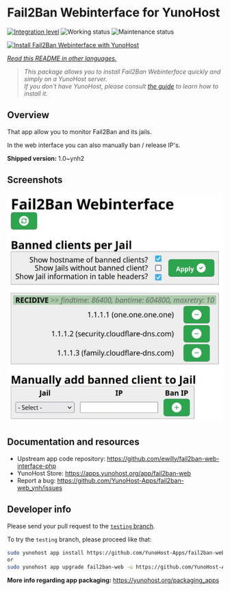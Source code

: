 <!--
N.B.: This README was automatically generated by <https://github.com/YunoHost/apps/tree/master/tools/readme_generator>
It shall NOT be edited by hand.
-->

# Fail2Ban Webinterface for YunoHost

[![Integration level](https://dash.yunohost.org/integration/fail2ban-web.svg)](https://ci-apps.yunohost.org/ci/apps/fail2ban-web/) ![Working status](https://ci-apps.yunohost.org/ci/badges/fail2ban-web.status.svg) ![Maintenance status](https://ci-apps.yunohost.org/ci/badges/fail2ban-web.maintain.svg)

[![Install Fail2Ban Webinterface with YunoHost](https://install-app.yunohost.org/install-with-yunohost.svg)](https://install-app.yunohost.org/?app=fail2ban-web)

*[Read this README in other languages.](./ALL_README.md)*

> *This package allows you to install Fail2Ban Webinterface quickly and simply on a YunoHost server.*  
> *If you don't have YunoHost, please consult [the guide](https://yunohost.org/install) to learn how to install it.*

## Overview

That app allow you to monitor Fail2Ban and its jails.

In the web interface you can also manually ban / release IP's.


**Shipped version:** 1.0~ynh2

## Screenshots

![Screenshot of Fail2Ban Webinterface](./doc/screenshots/screenshot.jpg)

## Documentation and resources

- Upstream app code repository: <https://github.com/ewilly/fail2ban-web-interface-php>
- YunoHost Store: <https://apps.yunohost.org/app/fail2ban-web>
- Report a bug: <https://github.com/YunoHost-Apps/fail2ban-web_ynh/issues>

## Developer info

Please send your pull request to the [`testing` branch](https://github.com/YunoHost-Apps/fail2ban-web_ynh/tree/testing).

To try the `testing` branch, please proceed like that:

```bash
sudo yunohost app install https://github.com/YunoHost-Apps/fail2ban-web_ynh/tree/testing --debug
or
sudo yunohost app upgrade fail2ban-web -u https://github.com/YunoHost-Apps/fail2ban-web_ynh/tree/testing --debug
```

**More info regarding app packaging:** <https://yunohost.org/packaging_apps>
